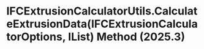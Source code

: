 # IFCExtrusionCalculatorUtils.CalculateExtrusionData(IFCExtrusionCalculatorOptions, IList<Face>) Method (2025.3)

﻿